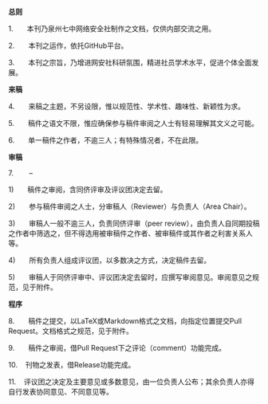 
**总则**

1.       本刊乃泉州七中网络安全社制作之文档，仅供内部交流之用。

2.       本刊之运作，依托GitHub平台。

3.       本刊之宗旨，乃增进网安社科研氛围，精进社员学术水平，促进个体全面发展。

**来稿**

4.       来稿之主题，不另设限，惟以规范性、学术性、趣味性、新颖性为求。

5.       稿件之语文不限，惟应确保参与稿件审阅之人士有轻易理解其文义之可能。

6.       单一稿件之作者，不逾三人；有特殊情况者，不在此限。

**审稿**

7.        –

1)       稿件之审阅，含同侪评审及评议团决定去留。

2)       参与稿件审阅之人士，分审稿人（Reviewer）与负责人（Area Chair）。

3)       审稿人一般不逾三人，负责同侪评审（peer review），由负责人自同期投稿之作者中筛选之，但不得选用被审稿件之作者、被审稿件或其作者之利害关系人等。

4)       所有负责人组成评议团，以多数决之方式，决定稿件去留。

5)       审稿人于同侪评审中、评议团决定去留时，应撰写审阅意见。审阅意见之规范，见于附件。

**程序**

8.       稿件之提交，以LaTeX或Markdown格式之文档，向指定位置提交Pull Request。文档格式之规范，见于附件。

9.       稿件之审阅，借Pull Request下之评论（comment）功能完成。

10.    刊物之发表，借Release功能完成。

11.    评议团之决定及主要意见或多数意见，由一位负责人公布；其余负责人亦得自行发表协同意见、不同意见等。